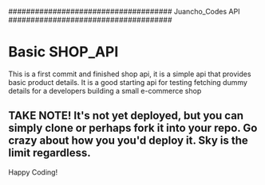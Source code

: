 #####################################
Juancho_Codes API
#####################################

<h1>Basic SHOP_API</h1>

<p>This is a first commit and finished shop api, it is a simple api that provides basic product details.
  It is a good starting api for testing fetching dummy details for a developers building a small e-commerce shop 
</p>

<h2>TAKE NOTE! It's not yet deployed, but you can simply clone or perhaps fork it into your repo. Go crazy about how you
    you'd deploy it. Sky is the limit regardless. </h2>
    
    
<p>Happy Coding!</p>
